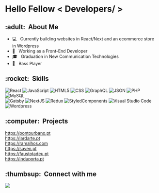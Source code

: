 <h1> Hello Fellow < Developers/ > </h1>

<h2>:adult:&nbsp; About Me</h2>

- :computer: &nbsp; Currently building websites in React/Next and an ecommerce store in Wordpress
- 💼 &nbsp; Working as a Front-End Developer
- 🎓 &nbsp; Graduation in New Communication Technologies
- :guitar: &nbsp; Bass Player


<h2>:rocket:&nbsp; Skills</h2>

![React](https://img.shields.io/badge/-React-333333?style=flat&logo=react)
![JavaScript](https://img.shields.io/badge/-JavaScript-333333?style=flat&logo=javascript)
![HTML5](https://img.shields.io/badge/-HTML5-333333?style=flat&logo=html5)
![CSS](https://img.shields.io/badge/-CSS-333333?style=flat&logo=CSS3&logoColor=1572B6)
![GraphQL](https://img.shields.io/badge/-GraphQL-333333?style=flat&logo=graphql)
![JSON](https://img.shields.io/badge/-JSON-333333?style=flat&logo=json)
![PHP](https://img.shields.io/badge/-PHP-333333?style=flat&logo=php)
![MySQL](https://img.shields.io/badge/-MySQL-333333?style=flat&logo=mysql) <br>
![Gatsby](https://img.shields.io/badge/-Gatsby-333333?style=flat&logo=gatsby)
![NextJS](https://img.shields.io/badge/-NextJS-333333?style=flat&logo=nextjs)
![Redux](https://img.shields.io/badge/-Redux-333333?style=flat&logo=redux)
![StyledComponents](https://img.shields.io/badge/-StyledComponents-333333?style=flat&logo=styledcomponents)
![Visual Studio Code](https://img.shields.io/badge/-Visual%20Studio%20Code-333333?style=flat&logo=visual-studio-code&logoColor=007ACC)
![Wordpress](https://img.shields.io/badge/-Wordpress-333333?style=flat&logo=wordpress)
 
  
<h2>:computer:&nbsp; Projects</h2>

<a href="https://pontourbano.pt" target='_blank'> https://pontourbano.pt </a> <br>
<a href="https://lardarte.pt" target='_blank'> https://lardarte.pt </a> <br>
<a href="https://ramalhos.com" target='_blank'> https://ramalhos.com </a> <br>
<a href="https://saven.pt" target='_blank'> https://saven.pt </a> <br>
<a href="https://faustotadeu.pt" target='_blank'> https://faustotadeu.pt </a> <br>
<a href="https://induporta.pt" target='_blank'> https://induporta.pt </a>

  
<h2> :thumbsup: &nbsp;Connect with me </h2>

<a href="https://www.linkedin.com/in/hugomarquesdev/" target='_blank'>
  <img src='https://img.shields.io/badge/LinkedIn-0077B5?style=for-the-badge&logo=linkedin&logoColor=white'/>
</a>
